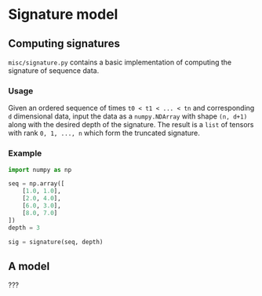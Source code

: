# Signature model

## Computing signatures

`misc/signature.py` contains a basic implementation of computing the signature of sequence data.

### Usage

Given an ordered sequence of times `t0 < t1 < ... < tn` and corresponding `d` dimensional data, input the data as a `numpy.NDArray`  with shape `(n, d+1)` along with the desired depth of the signature.
The result is a `list` of tensors with rank `0, 1, ..., n` which form the truncated signature.

### Example

```python
import numpy as np

seq = np.array([
    [1.0, 1.0],
    [2.0, 4.0],
    [6.0, 3.0],
    [8.0, 7.0]
])
depth = 3

sig = signature(seq, depth)
```

## A model

???
